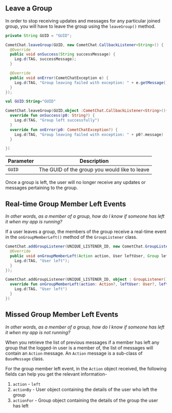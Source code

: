 ## Leave a Group

In order to stop receiving updates and messages for any particular joined group, you will have to leave the group using the `leaveGroup()` method.

```java
private String GUID = "GUID";

CometChat.leaveGroup(GUID, new CometChat.CallbackListener<String>() {
  @Override
  public void onSuccess(String successMessage) {
    Log.d(TAG, successMessage);        
  }

  @Override
  public void onError(CometChatException e) {
    Log.d(TAG, "Group leaving failed with exception: " + e.getMessage());
  }
});
```

```kotlin
val GUID:String="GUID"

CometChat.leaveGroup(GUID,object :CometChat.CallbackListener<String>(){
  override fun onSuccess(p0: String?) {
    Log.d(TAG, "Group left successfully")
  }
  override fun onError(p0: CometChatException?) {
    Log.d(TAG, "Group leaving failed with exception: " + p0?.message)
  }

})
```



| Parameter | Description | 
| ---- | ---- | 
| `GUID` | The GUID of the group you would like to leave | 


Once a group is left, the user will no longer receive any updates or messages pertaining to the group.

## Real-time Group Member Left Events

_In other words, as a member of a group, how do I know if someone has left it when my app is running?_

If a user leaves a group, the members of the group receive a real-time event in the `onGroupMemberLeft()` method of the `GroupListener` class.

```java
CometChat.addGroupListener(UNIQUE_LISTENER_ID, new CometChat.GroupListener() {
  @Override
  public void onGroupMemberLeft(Action action, User leftUser, Group leftGroup) {
    Log.d(TAG, "User left");
  }
});
```

```kotlin
CometChat.addGroupListener(UNIQUE_LISTENER_ID, object : GroupListener() {
  override fun onGroupMemberLeft(action: Action?, leftUser: User?, leftGroup: Group?) {
    Log.d(TAG, "User left")
  }
})
```



## Missed Group Member Left Events

_In other words, as a member of a group, how do I know if someone has left it when my app is not running?_

When you retrieve the list of previous messages if a member has left any group that the logged-in user is a member of, the list of messages will contain an `Action` message. An `Action` message is a sub-class of `BaseMessage` class.

For the group member left event, in the `Action` object received, the following fields can help you get the relevant information-

1. `action` - `left`
2. `actionBy` - User object containing the details of the user who left the group
3. `actionFor` - Group object containing the details of the group the user has left